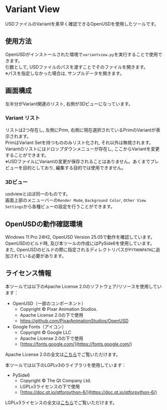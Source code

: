 # Variant View
USDファイルのVariantを素早く確認できるOpenUSDを使用したツールです。
## 使用方法
OpenUSDがインストールされた環境で`variantview.py`を実行することで使用できます。  
引数として, USDファイルのパスを渡すことでそのファイルを開きます。  
※パスを指定しなかった場合は, サンプルデータを開きます。  
## 画面構成
左半分がVariant関連のリスト, 右側が3Dビューになっています。  
### Variant リスト
リストは2つ存在し, 左側にPrim, 右側に現在選択されているPrimのVariantが表示されます。  
PrimはVariant Setを持つもののみリスト化され, それ以外は無視されます。  
Variantのリストにはドロップダウンメニューが存在し, ここからVariantを変更することができます。  
※USDファイルにVariantの変更が保存されることはありません。あくまでプレビューを目的としており, 編集する目的では使用できません。
### 3Dビュー
usdviewとほぼ同一のものです。  
画面上部のメニューバーの`Render Mode`, `Background Color`, `Other View Settings`から各種ビューの設定を行うことができます。

## OpenUSDの動作確認環境
Windows 11 Pro 24H2, OpenUSD Version 25.05で動作を確認しています。  
OpenUSDのビルド時, 及び本ツールの作成にはPySide6を使用しています。  
また, OpenUSDのビルドの際に指定されるディレクトリパスが`PYTHONPATH`に追加されている必要があります。

## ライセンス情報
本ツールでは以下のApache License 2.0のソフトウェア/リソースを使用しています：
- OpenUSD（一部のコンポーネント）
  - Copyright © Pixar Animation Studios.
  - Apache License 2.0の下で使用
  - https://github.com/PixarAnimationStudios/OpenUSD
- Google Fonts（アイコン）
  - Copyright © Google LLC
  - Apache License 2.0の下で使用
  - [https://fonts.google.com/](https://fonts.google.com/)  

Apache License 2.0の全文は[こちら](https://www.apache.org/licenses/LICENSE-2.0)でご覧いただけます。

本ツールでは以下のLGPLv3のライブラリを使用しています：
- PySide6
  - Copyright © The Qt Company Ltd.
  - LGPLv3ライセンスの下で使用
  - [https://doc.qt.io/qtforpython-6/](https://doc.qt.io/qtforpython-6/)

LGPLv3ライセンスの全文は[こちら](https://www.gnu.org/licenses/lgpl-3.0.html)でご覧いただけます。